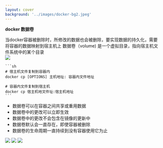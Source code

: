 ```yaml
---
layout: cover
background: '../images/docker-bg2.jpeg'
---
```


**docker 数据卷**

<space class="text-sm">
  当docker容器被删除时，所修改的数据也会被删除，要实现数据的持久化，需要将容器的数据映射到宿主机上
</space>

<space class="text-sm">
   数据卷（volume) 是一个虚拟目录，指向宿主机文件系统中的某个目录
</space>

<div class="flex mt-5 item-start gap-5">
  <div>
    <Image class="w-80 rounded" src="../images/容器数据卷.png" />
    
    ```sh
    # 宿主机文件复制到容器内
    docker cp [OPTIONS] 主机地址: 容器内文件地址

    # 容器内文件复制到宿主机
    docker cp 宿主机地文件址:宿主机地址
    ```
    
  </div>


  <div class='flex gap-5 item-start'>
    <ul class="text-sm mt-10">
      <li>数据卷可以在容器之间共享或重用数据</li>
      <li>数据卷中的更改可以立即生效</li>
      <li>数据卷中的更改不会包含在镜像的更新中</li>
      <li>数据卷默认会一直存在，即使容器被删除</li>
      <li>数据卷的生命周期一直持续到没有容器使用它为止</li>
    </ul>
    <carousel arrow draggable class="w-100 h-60">
      <Image class="w-100 rounded" src="../images/docker命令实战/volume-create.png" />
      <Image class="w-100 rounded" src="../images/docker命令实战/volume-test.png" />
      <Image class="w-100 rounded" src="../images/docker命令实战/volume-principle.png" />
    </carousel>
  </div>
</div>


   